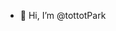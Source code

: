 - 👋 Hi, I’m @tottotPark

<!---
tottotPark/tottotPark is a ✨ special ✨ repository because its `README.md` (this file) appears on your GitHub profile.
You can click the Preview link to take a look at your changes.
--->

